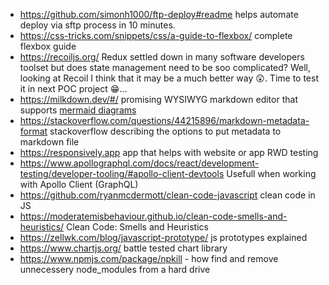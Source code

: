  - https://github.com/simonh1000/ftp-deploy#readme  helps automate deploy via sftp process in 10 minutes. 
 - https://css-tricks.com/snippets/css/a-guide-to-flexbox/ complete flexbox guide
 - https://recoiljs.org/ Redux settled down in many software developers toolset but does state management need to be soo complicated? Well, looking at Recoil I think that it may be a much better way 😲. Time to test it in next POC project 😁...
 - https://milkdown.dev/#/ promising WYSIWYG markdown editor that supports [mermaid diagrams](https://mermaid-js.github.io/mermaid)
 - https://stackoverflow.com/questions/44215896/markdown-metadata-format stackoverflow describing the options to put metadata to markdown file 
 - https://responsively.app app that helps with website or app RWD testing 
 - https://www.apollographql.com/docs/react/development-testing/developer-tooling/#apollo-client-devtools Usefull when working with Apollo Client (GraphQL)
 - https://github.com/ryanmcdermott/clean-code-javascript clean code in JS
- https://moderatemisbehaviour.github.io/clean-code-smells-and-heuristics/ Clean Code: Smells and Heuristics
- https://zellwk.com/blog/javascript-prototype/ js prototypes explained
- https://www.chartjs.org/ battle tested chart library
- https://www.npmjs.com/package/npkill - how find and remove unnecessery node_modules from a hard drive
